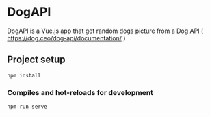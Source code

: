 # DogAPI

DogAPI is a Vue.js app that get random dogs picture from a Dog API ( https://dog.ceo/dog-api/documentation/ )

## Project setup
```
npm install
```

### Compiles and hot-reloads for development
```
npm run serve
```

